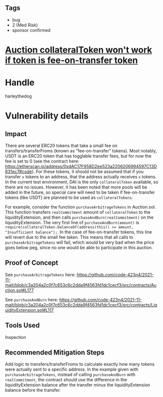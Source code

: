 ## Tags

- bug
- 2 (Med Risk)
- sponsor confirmed

# [Auction collateralToken won't work if token is fee-on-transfer token ](https://github.com/code-423n4/2021-11-malt-findings/issues/227) 

# Handle

harleythedog


# Vulnerability details

## Impact
There are several ERC20 tokens that take a small fee on transfers/transferFroms (known as "fee-on-transfer" tokens). Most notably, USDT is an ERC20 token that has togglable transfer fees, but for now the fee is set to 0 (see the contract here: https://etherscan.io/address/0xdAC17F958D2ee523a2206206994597C13D831ec7#code). For these tokens, it should not be assumed that if you transfer `x` tokens to an address, that the address actually receives `x` tokens. In the current test environment, DAI is the only `collateralToken` available, so there are no issues. However, it has been noted that more pools will be added in the future, so special care will need to be taken if fee-on-transfer tokens (like USDT) are planned to be used as `collateralTokens`.

For example, consider the function `purchaseArbitrageTokens` in Auction.sol. This function transfers `realCommitment` amount of `collateralToken` to the liquidityExtension, and then calls `purchaseAndBurn(realCommitment)` on the liquidityExtension. The very first line of `purchaseAndBurn(amount)` is `require(collateralToken.balanceOf(address(this)) >= amount, "Insufficient balance");`. In the case of fee-on-transfer tokens, this line will revert due to the small fee taken. This means that all calls to `purchaseArbitrageTokens` will fail, which would be very bad when the price goes below peg, since no one would be able to participate in this auction.

## Proof of Concept
See `purchaseArbitrageTokens` here: https://github.com/code-423n4/2021-11-malt/blob/c3a204a2c0f7c653c6c2dda9f4563fd1dc1cecf3/src/contracts/Auction.sol#L177

See `purchaseAndBurn` here: https://github.com/code-423n4/2021-11-malt/blob/c3a204a2c0f7c653c6c2dda9f4563fd1dc1cecf3/src/contracts/LiquidityExtension.sol#L117

## Tools Used
Inspection

## Recommended Mitigation Steps
Add logic to transfers/transferFroms to calculate exactly how many tokens were actually sent to a specific address. In the example given with `purchaseArbitrageTokens`, instead of calling `purchaseAndBurn` with `realCommitment`, the contract should use the difference in the liquidityExtension balance after the transfer minus the liquidityExtension  balance before the transfer.

